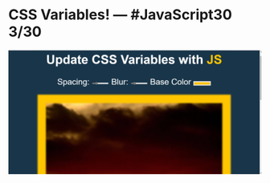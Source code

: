 # CSS Variables! — #JavaScript30 3/30

<img src="https://github.com/gauriruhal/30_Days_Of_Javascript/blob/main/03%20-%20CSS%20Variables/CSS%20Variables.png" width="1000">
